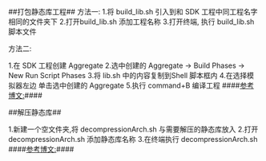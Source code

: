 ##打包静态库工程##
方法一:
1.将 build_lib.sh 引入到和 SDK 工程中同工程名字相同的文件夹下
2.打开build_lib.sh 添加工程名称
3.打开终端, 执行 build_lib.sh 脚本文件

方法二:
>
1.在 SDK 工程创建 Aggregate 
2.选中创建的 Aggregate -> Build Phases -> New Run Script Phases 
3.将 lib.sh 中的内容复制到Shell 脚本框内
4.在选择模拟器左边 单击选中创建的 Aggregate
5.执行 command+B 编译工程
####[参考博文:](http://www.jianshu.com/p/69a9b6d9875e)####




##解压静态库##
>
1.新建一个空文件夹,将 decompressionArch.sh 与需要解压的静态库放入
2.打开 decompressionArch.sh 添加静态库名称
3.在终端执行 decompressionArch.sh
####[参考博文:](http://www.jianshu.com/p/cc5c69332dc6)####

